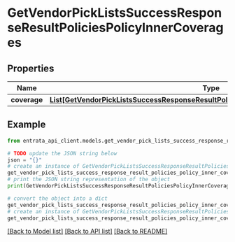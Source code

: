 # GetVendorPickListsSuccessResponseResultPoliciesPolicyInnerCoverages


## Properties

Name | Type | Description | Notes
------------ | ------------- | ------------- | -------------
**coverage** | [**List[GetVendorPickListsSuccessResponseResultPoliciesPolicyInnerCoveragesCoverageInner]**](GetVendorPickListsSuccessResponseResultPoliciesPolicyInnerCoveragesCoverageInner.md) |  | 

## Example

```python
from entrata_api_client.models.get_vendor_pick_lists_success_response_result_policies_policy_inner_coverages import GetVendorPickListsSuccessResponseResultPoliciesPolicyInnerCoverages

# TODO update the JSON string below
json = "{}"
# create an instance of GetVendorPickListsSuccessResponseResultPoliciesPolicyInnerCoverages from a JSON string
get_vendor_pick_lists_success_response_result_policies_policy_inner_coverages_instance = GetVendorPickListsSuccessResponseResultPoliciesPolicyInnerCoverages.from_json(json)
# print the JSON string representation of the object
print(GetVendorPickListsSuccessResponseResultPoliciesPolicyInnerCoverages.to_json())

# convert the object into a dict
get_vendor_pick_lists_success_response_result_policies_policy_inner_coverages_dict = get_vendor_pick_lists_success_response_result_policies_policy_inner_coverages_instance.to_dict()
# create an instance of GetVendorPickListsSuccessResponseResultPoliciesPolicyInnerCoverages from a dict
get_vendor_pick_lists_success_response_result_policies_policy_inner_coverages_from_dict = GetVendorPickListsSuccessResponseResultPoliciesPolicyInnerCoverages.from_dict(get_vendor_pick_lists_success_response_result_policies_policy_inner_coverages_dict)
```
[[Back to Model list]](../README.md#documentation-for-models) [[Back to API list]](../README.md#documentation-for-api-endpoints) [[Back to README]](../README.md)


